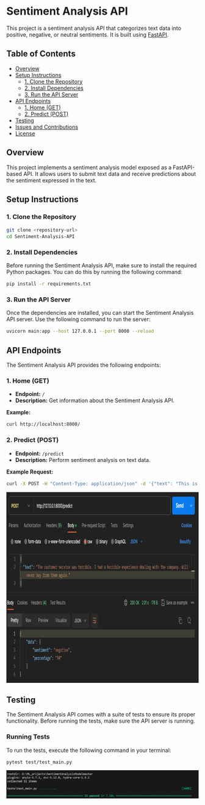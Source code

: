 # Sentiment Analysis API

This project is a sentiment analysis API that categorizes text data into positive, negative, or neutral sentiments. It is built using [FastAPI](https://fastapi.tiangolo.com/).

## Table of Contents

- [Overview](#overview)
- [Setup Instructions](#setup-instructions)
  - [1. Clone the Repository](#1-clone-the-repository)
  - [2. Install Dependencies](#2-install-dependencies)
  - [3. Run the API Server](#3-run-the-api-server)
- [API Endpoints](#api-endpoints)
  - [1. Home (GET)](#1-home-get)
  - [2. Predict (POST)](#2-predict-post)
- [Testing](#testing)
- [Issues and Contributions](#issues-and-contributions)
- [License](#license)

## Overview

This project implements a sentiment analysis model exposed as a FastAPI-based API. It allows users to submit text data and receive predictions about the sentiment expressed in the text.

## Setup Instructions

### 1. Clone the Repository

```bash
git clone <repository-url>
cd Sentiment-Analysis-API
```
### 2. Install Dependencies

Before running the Sentiment Analysis API, make sure to install the required Python packages. You can do this by running the following command:

```bash
pip install -r requirements.txt
```
### 3. Run the API Server

Once the dependencies are installed, you can start the Sentiment Analysis API server. Use the following command to run the server:

```bash
uvicorn main:app --host 127.0.0.1 --port 8000 --reload
```

## API Endpoints

The Sentiment Analysis API provides the following endpoints:

### 1. Home (GET)

- **Endpoint:** `/`
- **Description:** Get information about the Sentiment Analysis API.

**Example:**

```bash
curl http://localhost:8000/
```

### 2. Predict (POST)

- **Endpoint:** `/predict`
- **Description:** Perform sentiment analysis on text data.

**Example Request:**

```bash
curl -X POST -H "Content-Type: application/json" -d '{"text": "This is a positive sentence."}' http://localhost:8000/predict
```

<img src="images/Screenshot_3.png" alt="Alt Text" width="1200" height="500">



## Testing

The Sentiment Analysis API comes with a suite of tests to ensure its proper functionality. Before running the tests, make sure the API server is running.

### Running Tests

To run the tests, execute the following command in your terminal:

```bash
pytest test/test_main.py

```

![Alt Text](images/Screenshot_15.png)
